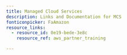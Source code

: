```yaml
---
title: Managed Cloud Services
description: Links and Documentation for MCS
fonticonpicker: FaAmazon
resource_links:
  - resource_id: 0e19-bede-3e8c
    resource_ref: aws_partner_training

---
```






